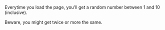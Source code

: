 Everytime you load the page, you'll get a random number between 1 and 10 
(inclusive).

Beware, you might get twice or more the same.
